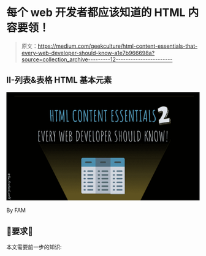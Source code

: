 # 每个 web 开发者都应该知道的 HTML 内容要领！

> 原文：<https://medium.com/geekculture/html-content-essentials-that-every-web-developer-should-know-a1e7b966698a?source=collection_archive---------12----------------------->

## **II-列表&表格 HTML 基本元素**

![](img/ca90e6e172a3cbb2070826a610299665.png)

By FAM

## 🚨要求🚨

本文需要前一步的知识: